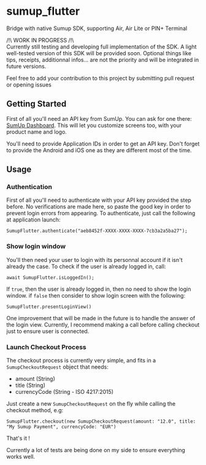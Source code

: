 # sumup_flutter

Bridge with native Sumup SDK, supporting Air, Air Lite or PIN+ Terminal

/!\ WORK IN PROGRESS /!\  
Currently still testing and developing full implementation of the SDK. A light well-tested version 
of this SDK will be provided soon. Optional things like tips, receipts, additionnal infos...  are 
not the priority and will be integrated in future versions.

Feel free to add your contribution to this project by submitting pull request or opening issues

## Getting Started

First of all you'll need an API key from SumUp. You can ask for one there:
[SumUp Dashboard](https://me.sumup.com/developers). This will let you customize screens too, with
your product name and logo.

You'll need to provide Application IDs in order to get an API key. Don't forget to provide the 
Android and iOS one as they are different most of the time.

## Usage

### Authentication
First of all you'll need to authenticate with your API key provided the step before.
No verifications are made here, so paste the good key in order to prevent login errors from
appearing.
To authenticate, just call the following at application launch: 

~~~~
SumupFlutter.authenticate("aeb8452f-XXXX-XXXX-XXXX-7cb3a2a5ba27");
~~~~

### Show login window

You'll then need your user to login with its personnal account if it isn't already the case.
To check if the user is already logged in, call:

~~~~
await SumupFlutter.isLoggedIn();
~~~~

If `true`, then the user is already logged in, then no need to show the login window. if `false`
then consider to show login screen with the following:

~~~~
SumupFlutter.presentLoginView()
~~~~

One improvement that will be made in the future is to handle the answer of the login view.
Currently, I recommend making a call before calling checkout just to ensure user is connected.

### Launch Checkout Process

The checkout process is currently very simple, and fits in a `SumupCheckoutRequest` object that needs:
 - amount (String)
 - title (String)
 - currencyCode (String - ISO 4217:2015)
 
Just create a new `SumupCheckoutRequest` on the fly while calling the checkout method, e.g:

~~~~
SumupFlutter.checkout(new SumupCheckoutRequest(amount: "12.0", title: "My Sumup Payment", currencyCode: "EUR")
~~~~

That's it !

Currently a lot of tests are being done on my side to ensure everything works well.
